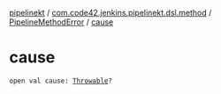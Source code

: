 [pipelinekt](../../index.md) / [com.code42.jenkins.pipelinekt.dsl.method](../index.md) / [PipelineMethodError](index.md) / [cause](./cause.md)

# cause

`open val cause: `[`Throwable`](https://kotlinlang.org/api/latest/jvm/stdlib/kotlin/-throwable/index.html)`?`